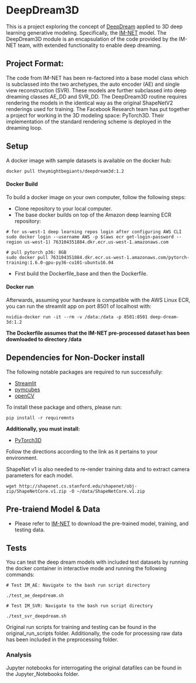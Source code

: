 # DeepDream3D
This is a project exploring the concept of [DeepDream](https://github.com/google/deepdream.git) applied to 
3D deep learning generative modeling. Specifically, the [IM-NET](https://github.com/czq142857/implicit-decoder.git) model.
The DeepDream3D module is an encapsulation of the code provided 
by the IM-NET team, with extended functionality to enable deep dreaming. 

## Project Format:
The code from IM-NET has been re-factored into a base model class which is subclassed into the two archetypes,
the auto encoder (AE) and single view reconstruction (SVR). These models are further subclassed into deep dreaming 
classes AE_DD and SVR_DD. The DeepDream3D routine requires rendering the models in the identical way
as the original ShapeNetV2 renderings used for training. The Facebook Research team has put together a project for
working in the 3D modeling space: PyTorch3D. Their implementation of the standard rendering scheme is deployed in the
dreaming loop. 

## Setup
A docker image with sample datasets is available on the docker hub:

```
docker pull theymightbegiants/deepdream3d:1.2
```

#### Docker Build

To build a docker image on your own computer, follow the following steps:
- Clone repository to your local computer. 
- The base docker builds on top of the Amazon deep learning ECR
repository:

```
# for us-west-1 deep learning repos login after configuring AWS CLI
sudo docker login --username AWS -p $(aws ecr get-login-password --region us-west-1) 763104351884.dkr.ecr.us-west-1.amazonaws.com

# pull pytorch p36: 8GB
sudo docker pull 763104351884.dkr.ecr.us-west-1.amazonaws.com/pytorch-training:1.6.0-gpu-py36-cu101-ubuntu16.04

```

- First build the Dockerfile_base and then the Dockerfile.

#### Docker run 
Afterwards, assuming your hardware is compatible with 
the AWS Linux ECR, you can run the streamlit app on port 8501 of localhost with:

```
nvidia-docker run -it --rm -v /data:/data -p 8501:8501 deep-dream-3d:1.2
```

**The Dockerfile assumes that the IM-NET pre-processed dataset has been downloaded to directory /data**

## Dependencies for Non-Docker install

The following notable packages are required to run successfully:

- [Streamlit](https://www.streamlit.io/)
- [pymcubes](https://pypi.org/project/PyMCubes/)
- [openCV](https://pypi.org/project/opencv-python/)

To install these package and others, please run:

```shell
pip install -r requiremnts
```

**Additionally, you must install:** 

- [PyTorch3D](https://github.com/facebookresearch/pytorch3d/blob/master/INSTALL.md)

Follow the directions according to the link as it pertains to your environment.

ShapeNet v1 is also needed to re-render training data and to extract camera parameters for each
model.

```
wget http://shapenet.cs.stanford.edu/shapenet/obj-zip/ShapeNetCore.v1.zip -O ~/data/ShapeNetCore.v1.zip
```


## Pre-traiend Model & Data

- Please refer to [IM-NET](https://github.com/czq142857/implicit-decoder.git) to download the pre-trained model, 
training, and testing data. 




## Tests
You can test the deep dream models with included test datasets by running the docker container in interactive mode
 and running the following commands:
```
# Test IM_AE: Navigate to the bash run script directory

./test_ae_deepdream.sh
```
```
# Test IM_SVR: Navigate to the bash run script directory

./test_svr_deepdream.sh
```
Original run scripts for training and testing can be found in the 
original_run_scripts folder. Additionally, the code for processing raw data has been included
in the preprocessing folder.


### Analysis
Jupyter notebooks for interrogating the original datafiles can be found in the Jupyter_Notebooks folder.
